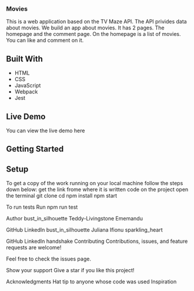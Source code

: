 ### Movies
This is a web application based on the TV Maze API. The API privides data about movies. We build an app about movies. It has 2 pages. The homepage and the comment page. On the homepage is a list of movies. You can like and comment on it.

## Built With
- HTML
- CSS
- JavaScript
- Webpack
- Jest


## Live Demo
You can view the live demo here

## Getting Started

## Setup

To get a copy of the work running on your local machine follow the steps down below:
get the link frome where it is written code on the project
open the terminal
git clone
cd 
npm install
npm start

To run tests 
Run npm run test

Author
bust_in_silhouette Teddy-Livingstone Ememandu

GitHub
LinkedIn
bust_in_silhouette Juliana Ifionu sparkling_heart

GitHub
LinkedIn
handshake Contributing
Contributions, issues, and feature requests are welcome!

Feel free to check the issues page.

Show your support
Give a star if you like this project!

Acknowledgments
Hat tip to anyone whose code was used
Inspiration

